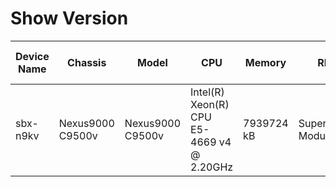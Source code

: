 
# Show Version
| Device Name | Chassis | Model | CPU | Memory | RP | Bootflash | Processor Board ID | Slots | Kernel Uptime Days | Hours | Minutes | Seconds | System Version | Image File | Compile Time |
| ----------- | ------- | ----- | --- | ------ | -- | --------- | ------------------ | ----- | ------------------ | ----- | ------- | ------- | -------------- | ---------- | ------------ |
| sbx-n9kv | Nexus9000 C9500v | Nexus9000 C9500v | Intel(R) Xeon(R) CPU E5-4669 v4 @ 2.20GHz | 7939724 kB | Supervisor Module | 4287040 kB | 9FJTZNHQ62X | None | 0 | 3 | 30 | 8 | 9.3(5) | bootflash:///nxos.9.3.5.bin | 7/20/2020 20:00:00 [07/21/2020 06:30:11] |